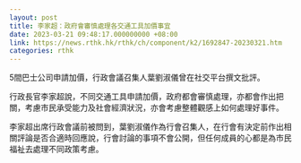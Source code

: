```yaml
---
layout: post
title: 李家超：政府會審慎處理各交通工具加價事宜
date: 2023-03-21 09:48:17.000000000 +08:00
link: https://news.rthk.hk/rthk/ch/component/k2/1692847-20230321.htm
categories: rthk
---
```


5間巴士公司申請加價，行政會議召集人葉劉淑儀曾在社交平台撰文批評。

行政長官李家超說，不同交通工具申請加價，政府都會審慎處理，亦都會作出把關，考慮市民承受能力及社會經濟狀況，亦會考慮整體觀感上如何處理好事件。

李家超出席行政會議前被問到，葉劉淑儀作為行會召集人，在行會有決定前作出相關評論是否合適時回應說，行會討論的事項不會公開，但任何成員的心都是為市民福祉去處理不同政策考慮。
